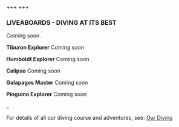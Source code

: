 +++
+++

### LIVEABOARDS - DIVING AT ITS BEST

Coming soon.


**Tiburon Explorer**
Coming soon


**Humboldt Explorer**
Coming soon


**Calipso**
Coming soon


**Galapagos Master**
Coming soon


**Pinguino Explorer**
Coming soon

_

For details of all our diving course and adventures, see: [Our Diving](/our-diving/our-diving)
